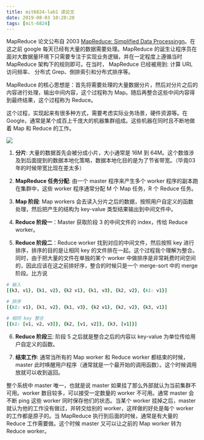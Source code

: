 ```yaml
---
title: mit6824-lab1 读论文
date: 2019-08-03 10:20:20
tags: [mit-6824]
---
```

MapReduce 论文公布自 2003 [MapReduce: Simplified Data Processingn](https://research.google.com/archive/mapreduce-osdi04.pdf)。在这之前 google 每天已经有大量的数据需要处理。MapReduce 的诞生让程序员在面对大数据量环境下只需要专注于实现业务逻辑，并在一定程度上遵循当时 MapReduce 架构下的规则即可。在当时， MapReduce 已经被用到: 计算 URL 访问频率、 分布式 Grep、倒排索引和分布式排序等。

MapReduce 的核心思想是：首先将需要处理的大量数据分片，然后对分片之后的内容进行处理，输出中间内容，这个过程称为 Map。随后再整合这些中间内容得到最终结果，这个过程称为 Reduce。

这个过程，实现起来有很多种方式，需要考虑实际业务场景，硬件资源等。在 Google，通常是某个成百上千庞大的机器集群组成。这些机器在同时且不断地做着 Map 和 Reduce 的工作。

![](http://ww1.sinaimg.cn/large/a67b702fly1g5mcdixbwcj20l80bpdg7.jpg)


1. **分片**: 大量的数据首先会被分成小片，大小通常是 16M 到 64M。这个数值涉及到后面提到的数据本地化策略，数据本地化目的是为了节省带宽。（毕竟03年的时候带宽比现在差太多）

2. **MapReduce 任务分配**: 由一个 master 程序来产生多个 worker 程序的副本跑在集群中，这些 worker 程序通常分配 M 个 Map 任务，R 个 Reduce 任务。

3. **Map 阶段**: Map workers 会去读入分片之后的数据，按照用户自定义的函数处理，然后把产生的结构为 key-value 类型结果输出到中间文件中。

4. **Reduce 阶段一**：Master 获取阶段 3 的中间文件的 index，传给 Reduce worker。

5. **Reduce 阶段二**：Reduce worker 找到对应的中间文件，然后按照 key 进行排序，排序的目的是让相同 key 的文件排在一起。这个过程我个理解为整合。同时，由于把大量的文件在单独的某个 worker 中做排序是非常耗费时间空间的，因此应该在这之前排好序，整合的时候只是一个 merge-sort 中的 merge 阶段。比方说
```ruby
# 输入 
[{k3, v1}, {k1, v2}, {k2 v1}, {k1, v3}, {k2, v2}, {k1: v1}]

# 排序 
[{k1: v1}, {k1, v2}, {k1, v3}, {k2 v1}, {k2, v2}, {k3, v1}]

# 相同 key 整合
[{k1: [v1, v2, v3]}, {k2, [v1, v2]}, {k3, [v1]}]
```

6. **Reduce 阶段三**: 阶段 5 之后就是整合之后的内容以 key-value 为单位传给用户自定义的函数。

7. **结束工作**: 通常当所有的 Map worker 和 Reduce worker 都结束的时候，master 此时唤醒用户程序（通常就是一个最开始的调用函数）。这个时候调用放就可以收到返回。

整个系统中 master 唯一，也就是说 master 如果挂了那么外部就认为当前集群不可用。worker 数目较多，可以接受一定数量的 worker 不可用。通常 master 会不断 ping 这些 worker 同时保存他们的状态。当某个 worker 挂掉之后，master 就认为他的工作没有做过，并转交给别的 worker，这样做的好处是每个 worker 的工作都是原子的。当 MapReduce 执行到后面的时候，通常是有大量的 Reduce 工作需要做。这个时候 master 又可以让之前的 Map worker 转为 Reduce worker。
